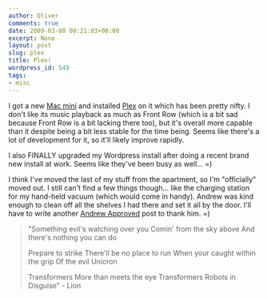 ```yaml
---
author: Oliver
comments: true
date: 2009-03-08 00:21:03+00:00
excerpt: None
layout: post
slug: plex
title: Plex!
wordpress_id: 549
tags:
- misc
---
```


I got a new <a href="http://www.apple.com/macmini/">Mac mini</a> and installed <a href="http://www.plexapp.com/">Plex</a> on it which has been pretty nifty.  I don't like its music playback as much as Front Row (which is a bit sad because Front Row is a bit lacking there too), but it's overall more capable than it despite being a bit less stable for the time being.  Seems like there's a lot of development for it, so it'll likely improve rapidly.

I also FINALLY upgraded my Wordpress install after doing a recent brand new install at work.  Seems like they've been busy as well... =)

I think I've moved the last of my stuff from the apartment, so I'm "officially" moved out.  I still can't find a few things though... like the charging station for my hand-held vacuum (which would come in handy).  Andrew was kind enough to clean off all the shelves I had there and set it all by the door.  I'll have to write another <a href="http://www.andrewapproved.com">Andrew Approved</a> post to thank him. =)

<blockquote class="lyrics">
"Something evil's watching over you
Comin' from the sky above
And there's nothing you can do

Prepare to strike
There'll be no place to run
When your caught within the grip
Of the evil Unicron

Transformers
More than meets the eye
Transformers
Robots in Disguise" - Lion
</blockquote>
